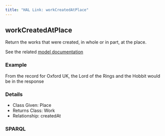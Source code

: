 ```yaml
---
title: "HAL Link: workCreatedAtPlace"
---
```


## workCreatedAtPlace

Return the works that were created, in whole or in part, at the place.

See the related [model documentation](/model/document/#creation-and-publication)

### Example

From the record for Oxford UK, the Lord of the Rings and the Hobbit would be in the response


### Details

* Class Given: Place
* Returns Class: Work
* Relationship: createdAt


### SPARQL
```

```

